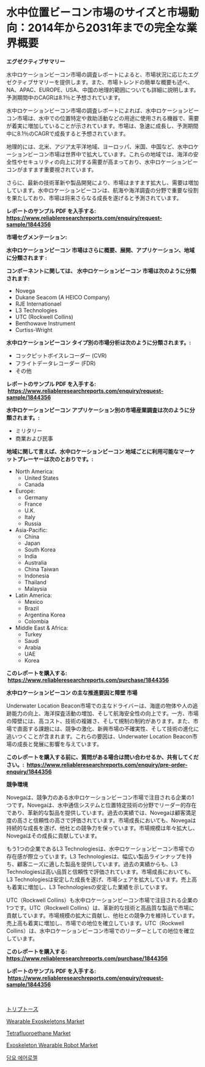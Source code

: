 <p><h1>水中位置ビーコン市場のサイズと市場動向：2014年から2031年までの完全な業界概要</h1></p><p><strong>エグゼクティブサマリー</strong></p>
<p><p>水中ロケーションビーコン市場の調査レポートによると、市場状況に応じたエグゼクティブサマリーを提供します。また、市場トレンドの簡単な概要も述べ、NA、APAC、EUROPE、USA、中国の地理的範囲についても詳細に説明します。予測期間中のCAGRは8.1％と予想されています。</p><p>水中ロケーションビーコン市場の調査レポートによれば、水中ロケーションビーコン市場は、水中での位置特定や救助活動などの用途に使用される機器で、需要が着実に増加していることが示されています。市場は、急速に成長し、予測期間中に8.1％のCAGRで成長すると予想されています。</p><p>地理的には、北米、アジア太平洋地域、ヨーロッパ、米国、中国など、水中ロケーションビーコン市場は世界中で拡大しています。これらの地域では、海洋の安全性やセキュリティの向上に対する需要が高まっており、水中ロケーションビーコンがますます重要視されています。</p><p>さらに、最新の技術革新や製品開発により、市場はますます拡大し、需要は増加しています。水中ロケーションビーコンは、航海や海洋調査の分野で重要な役割を果たしており、市場は将来さらなる成長を遂げると予測されています。</p></p>
<p><strong>レポートのサンプル PDF を入手する: <a href="https://www.reliableresearchreports.com/enquiry/request-sample/1844356">https://www.reliableresearchreports.com/enquiry/request-sample/1844356</a></strong></p>
<p><strong>市場セグメンテーション:</strong></p>
<p><strong> 水中ロケーションビーコン 市場はさらに概要、展開、アプリケーション、地域に分類されます :</strong></p>
<p><strong>コンポーネントに関しては、 水中ロケーションビーコン 市場は次のように分類されます: &nbsp;</strong></p>
<p><ul><li>Novega</li><li>Dukane Seacom (A HEICO Company)</li><li>RJE Internationael</li><li>L3 Technologies</li><li>UTC (Rockwell Collins)</li><li>Benthowave Instrument</li><li>Curtiss-Wright</li></ul></p>
<p><strong> 水中ロケーションビーコン タイプ別の市場分析は次のように分類されます。:</strong></p>
<p><ul><li>コックピットボイスレコーダー (CVR)</li><li>フライトデータレコーダー (FDR)</li><li>その他</li></ul></p>
<p><strong>レポートのサンプル PDF を入手する: &nbsp;<a href="https://www.reliableresearchreports.com/enquiry/request-sample/1844356">https://www.reliableresearchreports.com/enquiry/request-sample/1844356</a></strong></p>
<p><strong> 水中ロケーションビーコン アプリケーション別の市場産業調査は次のように分類されます。:</strong></p>
<p><ul><li>ミリタリー</li><li>商業および民事</li></ul></p>
<p><strong>地域に関して言えば、水中ロケーションビーコン 地域ごとに利用可能なマーケットプレーヤーは次のとおりです。:</strong></p>
<p><ul>
    <li>
        North America:
        <ul>
            <li>United States</li>
            <li>Canada</li>
        </ul>
    </li>
    <li>
        Europe:
        <ul>
            <li>Germany</li>
            <li>France</li>
            <li>U.K.</li>
            <li>Italy</li>
            <li>Russia</li>
        </ul>
    </li>
    <li>
        Asia-Pacific:
        <ul>
            <li>China</li>
            <li>Japan</li>
            <li>South Korea</li>
            <li>India</li>
            <li>Australia</li>
            <li>China Taiwan</li>
            <li>Indonesia</li>
            <li>Thailand</li>
            <li>Malaysia</li>
        </ul>
    </li>
    <li>
        Latin America:
        <ul>
            <li>Mexico</li>
            <li>Brazil</li>
            <li>Argentina Korea</li>
            <li>Colombia</li>
        </ul>
    </li>
    <li>
        Middle East & Africa:
        <ul>
            <li>Turkey</li>
            <li>Saudi</li>
            <li>Arabia</li>
            <li>UAE</li>
            <li>Korea</li>
        </ul>
    </li>
    </ul></p>
<p><strong>このレポートを購入する: &nbsp;<a href="https://www.reliableresearchreports.com/purchase/1844356">https://www.reliableresearchreports.com/purchase/1844356</a></strong></p>
<p><strong>水中ロケーションビーコン の主な推進要因と障壁 市場</strong></p>
<p><p>Underwater Location Beacon市場での主なドライバーは、海底の物体や人の追跡能力の向上、海洋探査活動の増加、そして航海安全性の向上です。一方、市場の障壁には、高コスト、技術の複雑さ、そして規制の制約があります。また、市場で直面する課題には、競争の激化、新興市場の不確実性、そして技術の進化に追いつくことが含まれます。これらの要因は、Underwater Location Beacon市場の成長と発展に影響を与えています。</p></p>
<p><strong>このレポートを購入する前に、質問がある場合は問い合わせるか、共有してください。:&nbsp; <a href="https://www.reliableresearchreports.com/enquiry/pre-order-enquiry/1844356">https://www.reliableresearchreports.com/enquiry/pre-order-enquiry/1844356</a></strong></p>
<p><strong>競争環境</strong></p>
<p><p>Novegaは、競争力のある水中ロケーションビーコン市場で注目される企業の1つです。Novegaは、水中通信システムと位置特定技術の分野でリーダー的存在であり、革新的な製品を提供しています。過去の実績では、Novegaは顧客満足度の高さと信頼性の高さで評価されています。市場成長においても、Novegaは持続的な成長を遂げ、他社との競争力を保っています。市場規模は年々拡大し、Novegaはその成長に貢献しています。</p><p>もう1つの企業であるL3 Technologiesは、水中ロケーションビーコン市場での存在感が際立っています。L3 Technologiesは、幅広い製品ラインナップを持ち、顧客ニーズに適した製品を提供しています。過去の実績からも、L3 Technologiesは高い品質と信頼性で評価されています。市場成長においても、L3 Technologiesは安定した成長を遂げ、市場シェアを拡大しています。売上高も着実に増加し、L3 Technologiesの安定した業績を示しています。</p><p>UTC（Rockwell Collins）も水中ロケーションビーコン市場で注目される企業の1つです。UTC（Rockwell Collins）は、革新的な技術と高品質な製品で市場に貢献しています。市場規模の拡大に貢献し、他社との競争力を維持しています。売上高も着実に増加し、市場での地位を確立しています。UTC（Rockwell Collins）は、水中ロケーションビーコン市場でのリーダーとしての地位を確立しています。</p></p>
<p><strong>このレポートを購入する: &nbsp; <a href="https://www.reliableresearchreports.com/purchase/1844356">https://www.reliableresearchreports.com/purchase/1844356</a></strong></p>
<p><strong>レポートのサンプル PDF を入手する: &nbsp;<a href="https://www.reliableresearchreports.com/enquiry/request-sample/1844356">https://www.reliableresearchreports.com/enquiry/request-sample/1844356</a></strong><strong></strong></p>
<p>&nbsp;</p>
<p><p><a href="https://medium.com/@andym141978/%E3%83%88%E3%83%AA%E3%83%97%E3%83%88%E3%83%BC%E3%82%BA%E5%B8%82%E5%A0%B4-%E5%B8%82%E5%A0%B4%E3%81%AEcagr-%E5%B8%82%E5%A0%B4%E3%81%AE%E3%83%88%E3%83%AC%E3%83%B3%E3%83%89-%E6%88%90%E9%95%B7%E6%88%A6%E7%95%A5%E3%81%AB%E9%96%A2%E3%81%99%E3%82%8B%E6%B4%9E%E5%AF%9F-94c7d5183479">トリプトース</a></p><p><a href="https://natural-crush-b99.notion.site/Wearable-Exoskeletons-Market-Centers-on-Aspects-such-as-Market-Growth-Market-Share-Market-Opportun-784b89b1338d4b4a97d642c0d4a5f590">Wearable Exoskeletons Market</a></p><p><a href="https://view.publitas.com/reportprime-1/tetrafluoroethane-market-a-comprehensive-report-of-its-market-share-growth-trends-2024-2031/">Tetrafluoroethane Market</a></p><p><a href="https://boundless-drawbridge-702.notion.site/Exoskeleton-Wearable-Robot-Market-with-the-goal-of-estimating-the-market-size-and-future-growth-pote-f24534d56da6417cbd8d7b91949d109c">Exoskeleton Wearable Robot Market</a></p><p><a href="https://medium.com/@tyrelvezina0vc2ayv1ss8syx/%EC%A0%84%ED%8F%AD-%EC%97%90%EC%96%B4%EB%A1%9C%EA%B2%94-%EC%8B%9C%EC%9E%A5-%EC%9C%A0%ED%98%95-%EC%9D%91%EC%9A%A9-%EB%B0%8F-%EC%A7%80%EB%A6%AC%EB%B3%84-%EC%A0%84%EB%B0%98%EC%A0%81%EC%9D%B8-%ED%8F%89%EA%B0%80-4be86954efe2">담요 에어로젤</a></p></p>